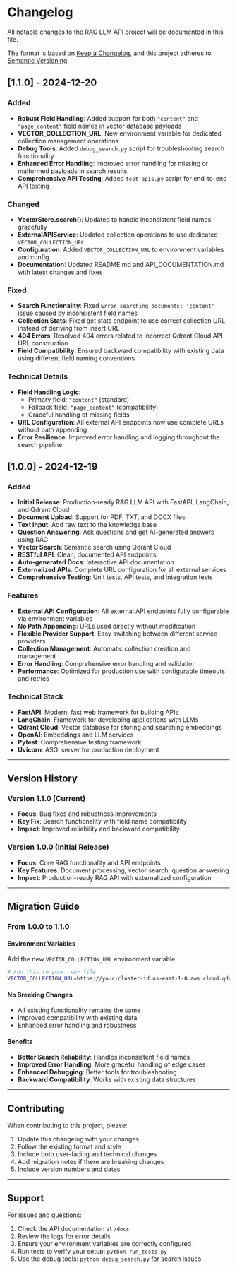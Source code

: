 # Changelog

All notable changes to the RAG LLM API project will be documented in this file.

The format is based on [Keep a Changelog](https://keepachangelog.com/en/1.0.0/),
and this project adheres to [Semantic Versioning](https://semver.org/spec/v2.0.0.html).

## [1.1.0] - 2024-12-20

### Added
- **Robust Field Handling**: Added support for both `"content"` and `"page_content"` field names in vector database payloads
- **VECTOR_COLLECTION_URL**: New environment variable for dedicated collection management operations
- **Debug Tools**: Added `debug_search.py` script for troubleshooting search functionality
- **Enhanced Error Handling**: Improved error handling for missing or malformed payloads in search results
- **Comprehensive API Testing**: Added `test_apis.py` script for end-to-end API testing

### Changed
- **VectorStore.search()**: Updated to handle inconsistent field names gracefully
- **ExternalAPIService**: Updated collection operations to use dedicated `VECTOR_COLLECTION_URL`
- **Configuration**: Added `VECTOR_COLLECTION_URL` to environment variables and config
- **Documentation**: Updated README.md and API_DOCUMENTATION.md with latest changes and fixes

### Fixed
- **Search Functionality**: Fixed `Error searching documents: 'content'` issue caused by inconsistent field names
- **Collection Stats**: Fixed get stats endpoint to use correct collection URL instead of deriving from insert URL
- **404 Errors**: Resolved 404 errors related to incorrect Qdrant Cloud API URL construction
- **Field Compatibility**: Ensured backward compatibility with existing data using different field naming conventions

### Technical Details
- **Field Handling Logic**: 
  - Primary field: `"content"` (standard)
  - Fallback field: `"page_content"` (compatibility)
  - Graceful handling of missing fields
- **URL Configuration**: All external API endpoints now use complete URLs without path appending
- **Error Resilience**: Improved error handling and logging throughout the search pipeline

## [1.0.0] - 2024-12-19

### Added
- **Initial Release**: Production-ready RAG LLM API with FastAPI, LangChain, and Qdrant Cloud
- **Document Upload**: Support for PDF, TXT, and DOCX files
- **Text Input**: Add raw text to the knowledge base
- **Question Answering**: Ask questions and get AI-generated answers using RAG
- **Vector Search**: Semantic search using Qdrant Cloud
- **RESTful API**: Clean, documented API endpoints
- **Auto-generated Docs**: Interactive API documentation
- **Externalized APIs**: Complete URL configuration for all external services
- **Comprehensive Testing**: Unit tests, API tests, and integration tests

### Features
- **External API Configuration**: All external API endpoints fully configurable via environment variables
- **No Path Appending**: URLs used directly without modification
- **Flexible Provider Support**: Easy switching between different service providers
- **Collection Management**: Automatic collection creation and management
- **Error Handling**: Comprehensive error handling and validation
- **Performance**: Optimized for production use with configurable timeouts and retries

### Technical Stack
- **FastAPI**: Modern, fast web framework for building APIs
- **LangChain**: Framework for developing applications with LLMs
- **Qdrant Cloud**: Vector database for storing and searching embeddings
- **OpenAI**: Embeddings and LLM services
- **Pytest**: Comprehensive testing framework
- **Uvicorn**: ASGI server for production deployment

---

## Version History

### Version 1.1.0 (Current)
- **Focus**: Bug fixes and robustness improvements
- **Key Fix**: Search functionality with field name compatibility
- **Impact**: Improved reliability and backward compatibility

### Version 1.0.0 (Initial Release)
- **Focus**: Core RAG functionality and API endpoints
- **Key Features**: Document processing, vector search, question answering
- **Impact**: Production-ready RAG API with externalized configuration

---

## Migration Guide

### From 1.0.0 to 1.1.0

#### Environment Variables
Add the new `VECTOR_COLLECTION_URL` environment variable:

```bash
# Add this to your .env file
VECTOR_COLLECTION_URL=https://your-cluster-id.us-east-1-0.aws.cloud.qdrant.io:6333/collections/documents
```

#### No Breaking Changes
- All existing functionality remains the same
- Improved compatibility with existing data
- Enhanced error handling and robustness

#### Benefits
- **Better Search Reliability**: Handles inconsistent field names
- **Improved Error Handling**: More graceful handling of edge cases
- **Enhanced Debugging**: Better tools for troubleshooting
- **Backward Compatibility**: Works with existing data structures

---

## Contributing

When contributing to this project, please:

1. Update this changelog with your changes
2. Follow the existing format and style
3. Include both user-facing and technical changes
4. Add migration notes if there are breaking changes
5. Include version numbers and dates

---

## Support

For issues and questions:
1. Check the API documentation at `/docs`
2. Review the logs for error details
3. Ensure your environment variables are correctly configured
4. Run tests to verify your setup: `python run_tests.py`
5. Use the debug tools: `python debug_search.py` for search issues 
